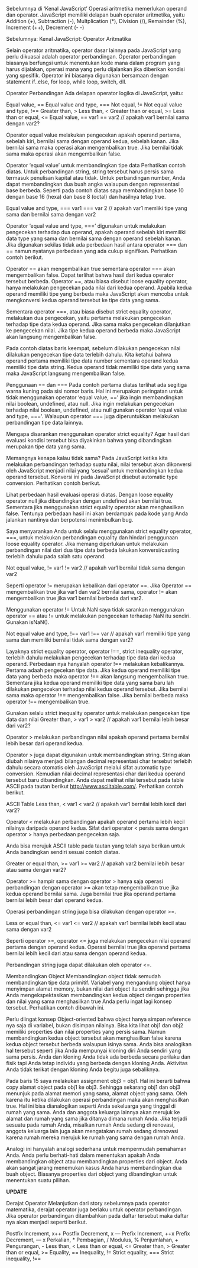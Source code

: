 Sebelumnya di ‘Kenal JavaScript’
Operasi aritmetika memerlukan operand dan operator. JavaScript memiliki delapan buah operator aritmetika, yaitu Addition (+), Subtraction (-), Multplication (*), Division (/), Remainder (%), Increment (++), Decrement (- -)

Sebelumnya: Kenal JavaScript: Operator Aritmatika


Selain operator aritmatika, operator dasar lainnya pada JavaScript yang perlu dikuasai adalah operator perbandingan. Operator perbandingan biasanya berfungsi untuk menentukan kode mana dalam program yang harus dijalakan, operasi mana yang perlu dijalankan jika diberikan kondisi yang spesifik. Operator ini biasanya digunakan bersamaan dengan statement if..else, for loop, while loop, switch, dll.

Operator Perbandingan
Ada delapan operator logika di JavaScript, yaitu:

Equal value, ==
Equal value and type, ===
Not equal, !=
Not equal value and type, !==
Greater than, >
Less than, <
Greater than or equal, >=
Less than or equal, <=
Equal value, ==
var1 == var2
// apakah var1 bernilai sama dengan var2?

Operator equal value melakukan pengecekan apakah operand pertama, sebelah kiri, bernilai sama dengan operand kedua, sebelah kanan. Jika bernilai sama maka operasi akan mengembalikan true. Jika bernilai tidak sama maka operasi akan mengembalikan false.


Operator ‘equal value’ untuk membandingkan tipe data
Perhatikan contoh diatas. Untuk perbandingan string, string tersebut harus persis sama termasuk penulisan kapital atau tidak. Untuk perbandingan number, Anda dapat membandingkan dua buah angka walaupun dengan representasi base berbeda. Seperti pada contoh diatas saya membandingkan base 10 dengan base 16 (hexa) dan base 8 (octal) dan hasilnya tetap true.

Equal value and type, ===
var1 === var 2
// apakah var1 memliki tipe yang sama dan bernilai sama dengan var2

Operator ‘equal value and type, ===’ digunakan untuk melakukan pengecekan terhadap dua operand, apakah operand sebelah kiri memiliki data type yang sama dan bernilai sama dengan operand sebelah kanan. Jika digunakan sekilas tidak ada perbedaan hasil antara operator === dan == namun nyatanya perbedaan yang ada cukup signifikan. Perhatikan contoh berikut.


Operator == akan mengembalikan true sementara operator === akan mengembalikan false.
Dapat terlihat bahwa hasil dari kedua operator tersebut berbeda. Operator ==, atau biasa disebut loose equality operator, hanya melakukan pengecekan pada nilai dari kedua operand. Apabila kedua operand memiliki tipe yang berbeda maka JavaScript akan mencoba untuk mengkonversi kedua operand tersebut ke tipe data yang sama.

Sementara operator ===, atau biasa disebut strict equality operator, melakukan dua pengecekan, yaitu pertama melakukan pengecekan terhadap tipe data kedua operand. Jika sama maka pengecekan dilanjutkan ke pengecekan nilai. Jika tipe kedua operand berbeda maka JavaScript akan langsung mengembalikan false.

Pada contoh diatas baris keempat, sebelum dilakukan pengecekan nilai dilakukan pengecekan tipe data terlebih dahulu. Kita ketahui bahwa operand pertama memiliki tipe data number sementara operand kedua memiliki tipe data string. Kedua operand tidak memiliki tipe data yang sama maka JavaScript langsung mengembalikan false.

Penggunaan == dan ===
Pada contoh pertama diatas terlihat ada segitiga warna kuning pada sisi nomor baris. Hal ini merupakan peringatan untuk tidak menggunakan operator ‘equal value, ==’ jika ingin membandingkan nilai boolean, undefined, atau null. Jika ingin melakukan pengecekan terhadap nilai boolean, undefined, atau null gunakan operator ‘equal value and type, ===’. Walaupun operator === juga diperuntukkan melakukan perbandingan tipe data lainnya.

Mengapa disarankan menggunakan operator strict equality? Agar hasil dari evaluasi kondisi tersebut bisa diyakinkan bahwa yang dibandingkan merupakan tipe data yang sama.

Memangnya kenapa kalau tidak sama? Pada JavaScript ketika kita melakukan perbandingan terhadap suatu nilai, nilai tersebut akan dikonversi oleh JavaScript menjadi nilai yang ‘sesuai’ untuk membandingkan kedua operand tersebut. Konversi ini pada JavaScript disebut automatic type conversion. Perhatikan contoh berikut.


Lihat perbedaan hasil evaluasi operasi diatas. Dengan loose equality operator null jika dibandingkan dengan undefined akan bernilai true. Sementara jika menggunakan strict equality operator akan menghasilkan false. Tentunya perbedaan hasil ini akan berdampak pada kode yang Anda jalankan nantinya dan berpotensi menimbulkan bug.

Saya menyarankan Anda untuk selalu menggunakan strict equality operator, ===, untuk melakukan perbandingan equality dan hindari penggunaan loose equality operator. Jika memang diperlukan untuk melakukan perbandingan nilai dari dua tipe data berbeda lakukan konversi/casting terlebih dahulu pada salah satu operand.

Not equal value, !=
var1 != var2
// apakah var1 bernilai tidak sama dengan var2

Seperti operator != merupakan kebalikan dari operator ==. Jika Operator == mengembalikan true jika var1 dan var2 bernilai sama, operator != akan mengembalikan true jika var1 bernilai berbeda dari var2.


Menggunakan operator !=
Untuk NaN saya tidak sarankan menggunakan operator == atau != untuk melakukan pengecekan terhadap NaN itu sendiri. Gunakan isNaN().

Not equal value and type, !==
var1 !== var
// apakah var1 memiliki tipe yang sama dan memiliki bernilai tidak sama dengan var2?

Layaknya strict equality operator, operator !==, strict inequality operator, terlebih dahulu melakukan pengecekan terhadap tipe data dari kedua operand. Perbedaan nya hanyalah operator !== melakukan kebalikannya. Pertama adaah pengecekan tipe data. Jika kedua operand memiliki tipe data yang berbeda maka operator !== akan langsung mengembalikan true. Sementara jika kedua operand memiliki tipe data yang sama baru lah dilakukan pengecekan terhadap nilai kedua operand tersebut. Jika bernilai sama maka operator !== mengembalikan false. Jika bernilai berbeda maka operator !== mengembalikan true.


Gunakan selalu strict inequality operator untuk melakukan pengecekan tipe data dan nilai
Greater than, >
var1 > var2
// apakah var1 bernilai lebih besar dari var2?

Operator > melakukan perbandingan nilai apakah operand pertama bernilai lebih besar dari operand kedua.


Operator > juga dapat digunakan untuk membandingkan string. String akan diubah nilainya menjadi bilangan decimal representasi char tersebut terlebih dahulu secara otomatis oleh JavaScript melalui sifat automatic type conversion. Kemudian nilai decimal representasi char dari kedua operand tersebut baru dibandingkan. Anda dapat melihat nilai tersebut pada table ASCII pada tautan berikut http://www.asciitable.com/. Perhatikan contoh berikut.



ASCII Table
Less than, <
var1 < var2
// apakah var1 bernilai lebih kecil dari var2?

Operator < melakukan perbandingan apakah operand pertama lebih kecil nilainya daripada operand kedua. Sifat dari operator < persis sama dengan operator > hanya perbedaan pengecekan saja.


Anda bisa merujuk ASCII table pada tautan yang telah saya berikan untuk Anda bandingkan sendiri sesuai contoh diatas.

Greater or equal than, >=
var1 >= var2
// apakah var2 bernilai lebih besar atau sama dengan var2?

Operator >= hampir sama dengan operator > hanya saja operasi perbandingan dengan operator >= akan tetap mengembalikan true jika kedua operand bernilai sama. Juga bernilai true jika operand pertama bernilai lebih besar dari operand kedua.


Operasi perbandingan string juga bisa dilakukan dengan operator >=.


Less or equal than, <=
var1 <= var2
// apakah var1 bernilai lebih kecil atau sama dengan var2

Seperti operator >=, operator <= juga melakukan pengecekan nilai operand pertama dengan operand kedua. Operasi bernilai true jika operand pertama bernilai lebih kecil dari atau sama dengan operand kedua.


Perbandingan string juga dapat dilakukan oleh operator <=.



Membandingkan Object
Membandingkan object tidak semudah membandingkan tipe data primitif. Variabel yang mengandung object hanya menyimpan alamat memory, bukan nilai dari object itu sendiri sehingga jika Anda mengekspektasikan membandingkan kedua object dengan properties dan nilai yang sama menghasilkan true Anda perlu ingat lagi konsep tersebut. Perhatikan contoh dibawah ini.


Perlu diingat konsep Object-oriented bahwa object hanya simpan reference nya saja di variabel, bukan disimpan nilainya.
Bisa kita lihat obj1 dan obj2 memiliki properties dan nilai properties yang persis sama. Namun membandingkan kedua object tersebut akan menghasilkan false karena kedua object tersebut berbeda walaupun isinya sama. Anda bisa analogikan hal tersebut seperti jika Anda mempunyai kloning diri Anda sendiri yang sama persis. Anda dan kloning Anda tidak ada berbeda secara perilaku dan fisik tapi Anda tetap individu yang berbeda dengan kloning Anda. Aktivitas Anda tidak terikat dengan kloning Anda begitu juga sebaliknya.

Pada baris 15 saya melakukan assignment obj3 = obj1. Hal ini berarti bahwa copy alamat object pada obj1 ke obj3. Sehingga sekarang obj1 dan obj3 menunjuk pada alamat memori yang sama, alamat object yang sama. Oleh karena itu ketika dilakukan operasi perbandingan maka akan menghasilkan true. Hal ini bisa dianalogikan seperti Anda sekeluarga yang tinggal di rumah yang sama. Anda dan anggota keluarga lainnya akan merujuk ke alamat dan rumah yang sama jika ditanya dimana rumah Anda. Jika terjadi sesuatu pada rumah Anda, misalkan rumah Anda sedang di renovasi, anggota keluarga lain juga akan mengatakan rumah sedang direnovasi karena rumah mereka merujuk ke rumah yang sama dengan rumah Anda.

Analogi ini hanyalah analogi sederhana untuk mempermudah pemahaman Anda. Anda perlu berhati-hati dalam menentukan apakah Anda membandingkan object atau membandingkan properties dari object. Anda akan sangat jarang menemukan kasus Anda harus membandingkan dua buah object. Biasanya properties dari object yang dibandingkan untuk menentukan suatu pilihan.


**UPDATE**

Derajat Operator
Melanjutkan dari story sebelumnya pada operator matematika, derajat operator juga berlaku untuk operator perbandingan. Jika operator perbandingan ditambahkan pada daftar tersebut maka daftar nya akan menjadi seperti berikut.

Postfix Increment, x++
Postfix Decrement, x —
Prefix Increment, ++x
Prefix Decrement, — x
Perkalian, *
Pembagian, /
Modulus, %
Penjumlahan, +
Pengurangan, -
Less than, <
Less than or equal, <=
Greater than, >
Greater than or equal, >=
Equality, ==
Inequality, !=
Strict equality, ===
Strict inequality, !==
